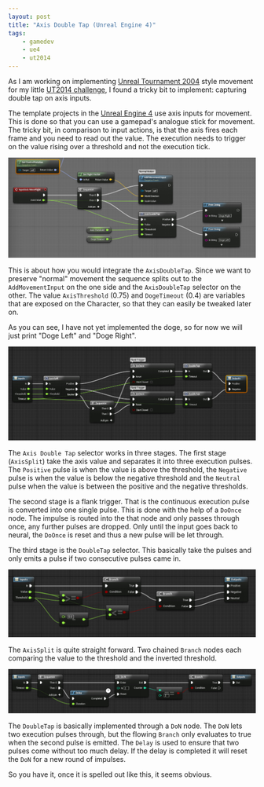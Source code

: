 ```yaml
---
layout: post
title: "Axis Double Tap (Unreal Engine 4)"
tags:
    - gamedev
    - ue4    
    - ut2014
---
```


As I am working on implementing [Unreal Tournament 2004][3] style movement for 
my little [UT2014 challenge][1], I found a tricky bit to implement: 
capturing double tap on axis inputs. 

The template projects in the [Unreal Engine 4][2] use axis inputs for movement.
This is done so that you can use a gamepad's analogue stick for movement. The 
tricky bit, in comparison to input actions, is that the axis fires each 
frame and you need to read out the value. The execution needs to trigger on
the value rising over a threshold and not the execution tick. 

<img class="img-responsive" src="/images/adt/hookup.jpg" alt="How to hookup the Axis Double Tap selector." />

This is about how you would integrate the `AxisDoubleTap`. Since we want to 
preserve "normal" movement the sequence splits out to the `AddMovementInput`
on the one side and the `AxisDoubleTap` selector on the other. The 
value `AxisThreshold` (0.75) and `DogeTimeout` (0.4) are variables that are
exposed on the Character, so that they can easily be tweaked later on.

As you can see, I have not yet implemented the doge, so for now we will 
just print "Doge Left" and "Doge Right". 

<!--more-->

<img class="img-responsive" src="/images/adt/AxisDoubleTap.jpg" alt="The AxisDoubleTap macro." />

The `Axis Double Tap` selector works in three stages. The first stage 
(`AxisSplit`) take the axis value and separates it into three execution pulses.
The `Positive` pulse is when the value is above the threshold, the `Negative` 
pulse is when the value is below the negative threshold and the `Neutral`
pulse when the value is between the positive and the negative thresholds.

The second stage is a flank trigger. That is the continuous execution pulse
is converted into one single pulse. This is done with the help of a `DoOnce`
node. The impulse is routed into the that node and only passes through once, 
any further pulses are dropped. Only until the input goes back to neural,
the `DoOnce` is reset and thus a new pulse will be let through. 

The third stage is the `DoubleTap` selector. This basically take the pulses
and only emits a pulse if two consecutive pulses came in.

<img class="img-responsive" src="/images/adt/AxisSplit.jpg" alt="The AxisSplit macro." />

The `AxisSplit` is quite straight forward. Two chained `Branch` nodes each 
comparing the value to the threshold and the inverted threshold. 

<img class="img-responsive" src="/images/adt/DoubleTap.jpg" alt="The DoubleTap macro." />

The `DoubleTap` is basically implemented through a `DoN` node. The `DoN` lets 
two execution pulses through, but the flowing `Branch` only evaluates to true
when the second pulse is emitted. The `Delay` is used to ensure that two pulses
come without too much delay. If the delay is completed it will reset the `DoN`
for a new round of impulses. 

So you have it, once it is spelled out like this, it seems obvious. 

[1]: /2014/03/21/ut2014.html
[2]: http://www.unrealengine.com/
[3]: http://en.wikipedia.org/wiki/Unreal_Tournament_2004


